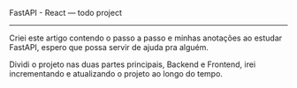 FastAPI - React — todo project

---

Criei este artigo contendo o passo a passo e minhas anotações ao estudar FastAPI, espero que possa servir de ajuda pra alguém.

Dividi o projeto nas duas partes principais, Backend e Frontend, irei incrementando e atualizando o projeto ao longo do tempo.